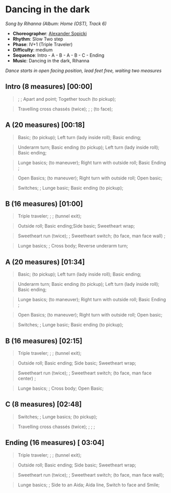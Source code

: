 # Dancing in the dark
*Song by Rihanna (Album: Home (OST), Track 6)*

* **Choreographer**: [Alexander Sopicki](mailto:cuesheets@gmx.net "cuesheets@gmx.net")
* **Rhythm**: Slow Two step
* **Phase**: IV+1 (Triple Traveler)
* **Difficulty**: medium
* **Sequence**: Intro - A - B - A - B - C - Ending
* **Music**: Dancing in the dark, Rihanna

*Dance starts in open facing position, lead feet free, waiting two measures*


## Intro (8 measures) [00:00]

> ; ; Apart and point; Together touch (to pickup);

> Travelling cross chassés (twice); ; ; (to face);

## A (20 measures) [00:18]

> Basic; (to pickup); Left turn (lady inside roll); Basic ending;

> Underarm turn; Basic ending (to pickup); Left turn (lady inside roll); Basic ending;

> Lunge basics; (to maneuver); Right turn with outside roll; Basic Ending ;

> Open Basics; (to maneuver); Right turn with outside roll; Open basic;

> Switches; ; Lunge basic; Basic ending (to pickup);

## B (16 measures) [01:00]

> Triple traveler; ; ; (tunnel exit);

> Outside roll; Basic ending;Side basic; Sweetheart wrap;

> Sweetheart run (twice); ; Sweetheart switch; (to face, man face wall) ;

> Lunge basics; ; Cross body; Reverse underarm turn;

## A (20 measures) [01:34]

> Basic; (to pickup); Left turn (lady inside roll); Basic ending;

> Underarm turn; Basic ending (to pickup); Left turn (lady inside roll); Basic ending;

> Lunge basics; (to maneuver); Right turn with outside roll; Basic Ending ;

> Open Basics; (to maneuver); Right turn with outside roll; Open basic;

> Switches; ; Lunge basic; Basic ending (to pickup);

## B (16 measures) [02:15]

> Triple traveler; ; ; (tunnel exit);

> Outside roll; Basic ending; Side basic; Sweetheart wrap;

> Sweetheart run (twice); ; Sweetheart switch; (to face, man face center) ;

> Lunge basics; ; Cross body; Open Basic;

## C (8 measures) [02:48]

> Switches; ; Lunge basics; (to pickup);

> Travelling cross chassés (twice); ; ; ;

## Ending (16 measures) [ 03:04]

> Triple traveler; ; ; (tunnel exit);

> Outside roll; Basic ending; Side basic; Sweetheart wrap;

> Sweetheart run (twice); ; Sweetheart switch;  (to face, man face wall);

> Lunge basics; ; Side to an Aida; Aida line, Switch to face and Smile;
